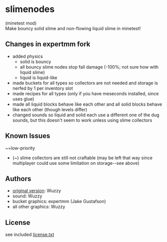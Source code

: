 # slimenodes
(minetest mod)\
Make bouncy solid slime and non-flowing liquid slime in minetest!

## Changes in expertmm fork
* added physics
  * solid is bouncy
  * all bouncy slime nodes stop fall damage (-100%; not sure how with liquid slime)
  * liquid is liquid-like
* made buckets for all types so collectors are not needed and storage is nerfed by 1 per inventory slot
* made recipes for all types (only if you have meseconds installed, since uses glue)
* made all liquid blocks behave like each other and all solid blocks behave like each other (though levels differ)
* changed sounds so liquid and solid each use a different one of the dug sounds, but this doesn't seem to work unless using slime collectors


## Known Issues
~=low-priority
* (~) slime collectors are still not craftable (may be left that way since multiplayer could use some limitation on storage--see above)


## Authors
* [original version](https://forum.minetest.net/viewtopic.php?t=10423): Wuzzy
* sound: Wuzzy
* bucket graphics: expertmm (Jake Gustafson)
* all other graphics: Wuzzy


## License
see included [license.txt](https://github.com/expertmm/slimenodes/blob/master/license.txt)
